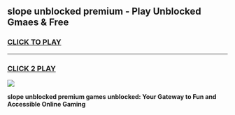
## slope unblocked premium - Play Unblocked Gmaes & Free
<h3>
<a href="https://news.freeplayer.one?title=slope_unblocked_premium&ref=16F">CLICK TO PLAY</a></h3>
<hr>

<h3>
<a href="https://news.freeplayer.one?title=slope_unblocked_premium&ref=16F">CLICK 2 PLAY</a>
  
</h3>

<a href="https://news.freeplayer.one?title=slope_unblocked_premium&ref=16F/"><img src="https://clearcache.store/games.png"></a>


**slope unblocked premium games unblocked: Your Gateway to Fun and Accessible Online Gaming**
